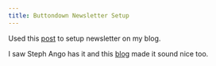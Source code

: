 ```yaml
---
title: Buttondown Newsletter Setup
---
```


Used this [post](https://buttondown.com/blog/netlify) to setup newsletter on my blog.

I saw Steph Ango has it and this [blog](https://michaelsoolee.com/buttondown-newsletter-5-reasons/) made it sound nice too.